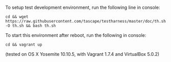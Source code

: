 To setup test development environment, run the following line in console:  

`cd && wget https://raw.githubusercontent.com/tascape/testharness/master/doc/th.sh -O th.sh && bash th.sh`  


To start this environment after reboot, run the following in console:  

`cd && vagrant up`





(tested on OS X Yosemite 10.10.5, with Vagrant 1.7.4 and VirtualBox 5.0.2)  
